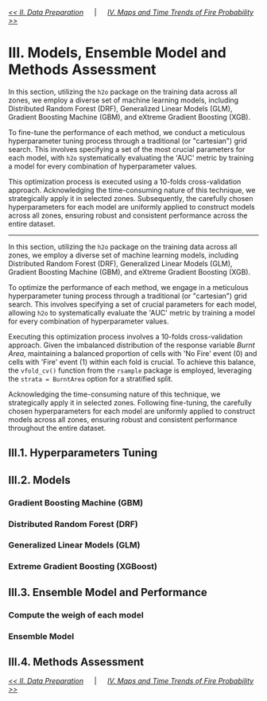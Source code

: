 [*<< II. Data Preparation*](https://github.com/abid-mohamed/Mapping_the_Spatio-Temporal_Distribution_of_Fires_in_the_Amazon/blob/main/2_data_preparation/README.md) 
&emsp; | &emsp;
[*IV. Maps and Time Trends of Fire Probability >>*](https://github.com/abid-mohamed/Mapping_the_Spatio-Temporal_Distribution_of_Fires_in_the_Amazon/blob/main/README.md#iv-maps-and-time-trends-of-fire-probability)

# III. Models, Ensemble Model and Methods Assessment

In this section, utilizing the $\texttt{h2o}$ package on the training data across all zones, we employ a diverse set of machine learning models, including Distributed Random Forest (DRF), Generalized Linear Models (GLM), Gradient Boosting Machine (GBM), and eXtreme Gradient Boosting (XGB).

To fine-tune the performance of each method, we conduct a meticulous hyperparameter tuning process through a traditional (or "cartesian") grid search. This involves specifying a set of the most crucial parameters for each model, with $\texttt{h2o}$ systematically evaluating the 'AUC' metric by training a model for every combination of hyperparameter values.

This optimization process is executed using a 10-folds cross-validation approach. Acknowledging the time-consuming nature of this technique, we strategically apply it in selected zones. Subsequently, the carefully chosen hyperparameters for each model are uniformly applied to construct models across all zones, ensuring robust and consistent performance across the entire dataset.


---


In this section, utilizing the $\texttt{h2o}$ package on the training data across all zones, we employ a diverse set of machine learning models, including Distributed Random Forest (DRF), Generalized Linear Models (GLM), Gradient Boosting Machine (GBM), and eXtreme Gradient Boosting (XGB).

To optimize the performance of each method, we engage in a meticulous hyperparameter tuning process through a traditional (or "cartesian") grid search. This involves specifying a set of crucial parameters for each model, allowing $\texttt{h2o}$ to systematically evaluate the 'AUC' metric by training a model for every combination of hyperparameter values.

Executing this optimization process involves a 10-folds cross-validation approach. Given the imbalanced distribution of the response variable *Burnt Area*, maintaining a balanced proportion of cells with 'No Fire' event (0) and cells with 'Fire' event (1) within each fold is crucial. To achieve this balance, the `vfold_cv()` function from the $\texttt{rsample}$ package is employed, leveraging the `strata = BurntArea` option for a stratified split.

Acknowledging the time-consuming nature of this technique, we strategically apply it in selected zones. Following fine-tuning, the carefully chosen hyperparameters for each model are uniformly applied to construct models across all zones, ensuring robust and consistent performance throughout the entire dataset.


## III.1. Hyperparameters Tuning

## III.2. Models

### Gradient Boosting Machine (GBM)

### Distributed Random Forest (DRF)

### Generalized Linear Models (GLM)

### Extreme Gradient Boosting (XGBoost)

## III.3. Ensemble Model and Performance

### Compute the weigh of each model

### Ensemble Model

## III.4. Methods Assessment



[*<< II. Data Preparation*](https://github.com/abid-mohamed/Mapping_the_Spatio-Temporal_Distribution_of_Fires_in_the_Amazon/blob/main/2_data_preparation/README.md) 
&emsp; | &emsp;
[*IV. Maps and Time Trends of Fire Probability >>*](https://github.com/abid-mohamed/Mapping_the_Spatio-Temporal_Distribution_of_Fires_in_the_Amazon/blob/main/README.md#iv-maps-and-time-trends-of-fire-probability)